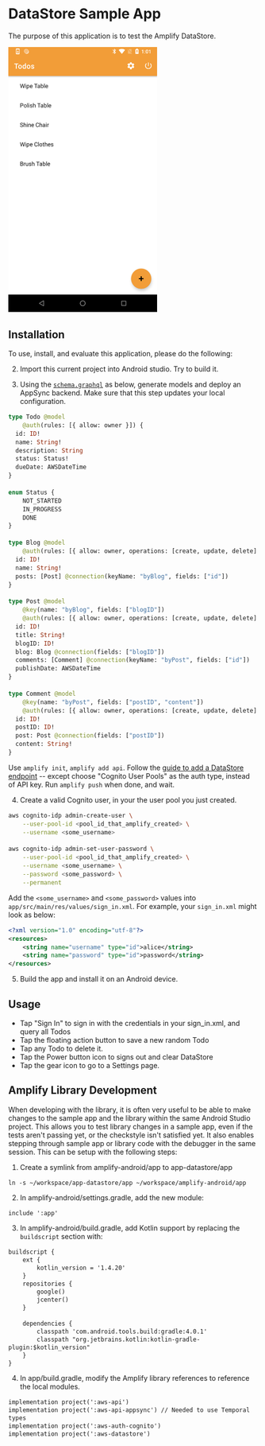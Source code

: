 # DataStore Sample App

The purpose of this application is to test the Amplify DataStore.

<img src="./screenshot.png" width="300px"/>

## Installation
To use, install, and evaluate this application, please do the following:

2. Import this current project into Android studio. Try to build it.

3. Using the [`schema.graphql`](./schema.graphql) as below,
   generate models and deploy an AppSync backend. Make sure that this
   step updates your local configuration.

```graphql
type Todo @model
    @auth(rules: [{ allow: owner }]) {
  id: ID!
  name: String!
  description: String
  status: Status!
  dueDate: AWSDateTime
}

enum Status {
    NOT_STARTED
    IN_PROGRESS
    DONE
}

type Blog @model
    @auth(rules: [{ allow: owner, operations: [create, update, delete] }]) {
  id: ID!
  name: String!
  posts: [Post] @connection(keyName: "byBlog", fields: ["id"])
}

type Post @model
    @key(name: "byBlog", fields: ["blogID"])
    @auth(rules: [{ allow: owner, operations: [create, update, delete] }]) {
  id: ID!
  title: String!
  blogID: ID!
  blog: Blog @connection(fields: ["blogID"])
  comments: [Comment] @connection(keyName: "byPost", fields: ["id"])
  publishDate: AWSDateTime
}

type Comment @model
    @key(name: "byPost", fields: ["postID", "content"])
    @auth(rules: [{ allow: owner, operations: [create, update, delete] }]) {
  id: ID!
  postID: ID!
  post: Post @connection(fields: ["postID"])
  content: String!
}
```

Use `amplify init`, `amplify add api`. Follow the [guide to add a DataStore endpoint](https://docs.amplify.aws/lib/datastore/getting-started/q/platform/android#option-2-use-amplify-cli) --
except choose "Cognito User Pools" as the auth type, instead of API key. Run `amplify push` when done, and wait.

4. Create a valid Cognito user, in your the user pool you just created.
```sh
aws cognito-idp admin-create-user \
    --user-pool-id <pool_id_that_amplify_created> \
    --username <some_username>

aws cognito-idp admin-set-user-password \
    --user-pool-id <pool_id_that_amplify_created> \
    --username <some_username> \
    --password <some_password> \
    --permanent
```

Add the `<some_username>` and `<some_password>` values into
`app/src/main/res/values/sign_in.xml`. For example, your `sign_in.xml`
might look as below:
```xml
<?xml version="1.0" encoding="utf-8"?>
<resources>
    <string name="username" type="id">alice</string>
    <string name="password" type="id">password</string>
</resources>
```

5. Build the app and install it on an Android device.

## Usage

 - Tap "Sign In" to sign in with the credentials in your sign_in.xml, and query all Todos
 - Tap the floating action button to save a new random Todo
 - Tap any Todo to delete it.
 - Tap the Power button icon to signs out and clear DataStore
 - Tap the gear icon to go to a Settings page.

## Amplify Library Development

When developing with the library, it is often very useful to be able to make changes to the sample app and the library within the same Android Studio project.  This allows you to test library changes in a sample app, even if the tests aren't passing yet, or the checkstyle isn't satisfied yet.  It also enables stepping through sample app or library code with the debugger in the same session.  This can be setup with the following steps:

1. Create a symlink from amplify-android/app to app-datastore/app

```
ln -s ~/workspace/app-datastore/app ~/workspace/amplify-android/app
```

2. In amplify-android/settings.gradle, add the new module:

```
include ':app'
```

3. In amplify-android/build.gradle, add Kotlin support by replacing the `buildscript` section with:

```
buildscript {
    ext {
        kotlin_version = '1.4.20'
    }
    repositories {
        google()
        jcenter()
    }

    dependencies {
        classpath 'com.android.tools.build:gradle:4.0.1'
        classpath "org.jetbrains.kotlin:kotlin-gradle-plugin:$kotlin_version"
    }
}
```


4. In app/build.gradle, modify the Amplify library references to reference the local modules.

```
implementation project(':aws-api')
implementation project(':aws-api-appsync') // Needed to use Temporal types
implementation project(':aws-auth-cognito')
implementation project(':aws-datastore')
```
